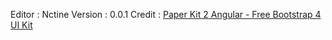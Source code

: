 Editor : Nctine
Version : 0.0.1
Credit : [Paper Kit 2 Angular - Free Bootstrap 4 UI Kit](https://demos.creative-tim.com/paper-kit-2-angular/)